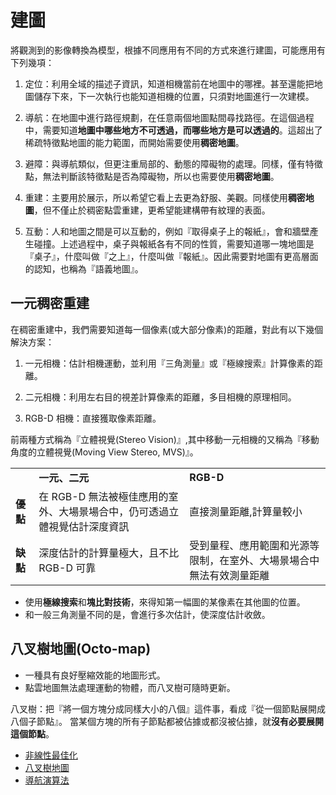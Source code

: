 # 建圖

將觀測到的影像轉換為模型，根據不同應用有不同的方式來進行建圖，可能應用有下列幾項：

1. 定位：利用全域的描述子資訊，知道相機當前在地圖中的哪裡。甚至還能把地圖儲存下來，下一次執行也能知道相機的位置，只須對地圖進行一次建模。

2. 導航：在地圖中進行路徑規劃，在任意兩個地圖點間尋找路徑。在這個過程中，需要知道**地圖中哪些地方不可透過，而哪些地方是可以透過的**。這超出了稀疏特徵點地圖的能力範圍，而開始需要使用**稠密地圖**。

3. 避障：與導航類似，但更注重局部的、動態的障礙物的處理。同樣，僅有特徵點，無法判斷該特徵點是否為障礙物，所以也需要使用**稠密地圖**。

4. 重建：主要用於展示，所以希望它看上去更為舒服、美觀。同樣使用**稠密地圖**，但不僅止於稠密點雲重建，更希望能建構帶有紋理的表面。

5. 互動：人和地圖之間是可以互動的，例如『取得桌子上的報紙』，會和牆壁產生碰撞。上述過程中，桌子與報紙各有不同的性質，需要知道哪一塊地圖是『桌子』，什麼叫做『之上』，什麼叫做『報紙』。因此需要對地圖有更高層面的認知，也稱為『語義地圖』。

## 一元稠密重建

在稠密重建中，我們需要知道每一個像素(或大部分像素)的距離，對此有以下幾個解決方案：

1. 一元相機：估計相機運動，並利用『三角測量』或『極線搜索』計算像素的距離。

2. 二元相機：利用左右目的視差計算像素的距離，多目相機的原理相同。

3. RGB-D 相機：直接獲取像素距離。

前兩種方式稱為『立體視覺(Stereo Vision)』,其中移動一元相機的又稱為『移動角度的立體視覺(Moving View Stereo, MVS)』。

<table>
  <tr>
    <td></td>
    <td><b>一元、二元</b></td>
    <td><b>RGB-D</b></td>
  </tr>
  <tr>
    <td><b>優點</b></td>
    <td>在 RGB-D 無法被極佳應用的室外、大場景場合中，仍可透過立體視覺估計深度資訊</td>
    <td>直接測量距離,計算量較小</td>
  </tr>
  <tr>
    <td><b>缺點</b></td>
    <td>深度估計的計算量極大，且不比 RGB-D 可靠</td>
    <td>受到量程、應用範圍和光源等限制，在室外、大場景場合中無法有效測量距離</td>
  </tr>
</table>

* 使用**極線搜索**和**塊比對技術**，來得知第一幅圖的某像素在其他圖的位置。
* 和一般三角測量不同的是，會進行多次估計，使深度估計收斂。

## 八叉樹地圖(Octo-map)

* 一種具有良好壓縮效能的地圖形式。
* 點雲地圖無法處理運動的物體，而八叉樹可隨時更新。

八叉樹：把『將一個方塊分成同樣大小的八個』這件事，看成『從一個節點展開成八個子節點』。
當某個方塊的所有子節點都被佔據或都沒被佔據，就**沒有必要展開這個節點**。

* <a href="https://j32u4ukh.github.io/SLAM13/mapping/nonlinear_optimization.html">非線性最佳化</a>
* <a href="https://j32u4ukh.github.io/SLAM13/mapping/octo_map.html">八叉樹地圖</a>
* <a href="https://j32u4ukh.github.io/SLAM13/mapping/navigation_algorithm.html">導航演算法</a>


